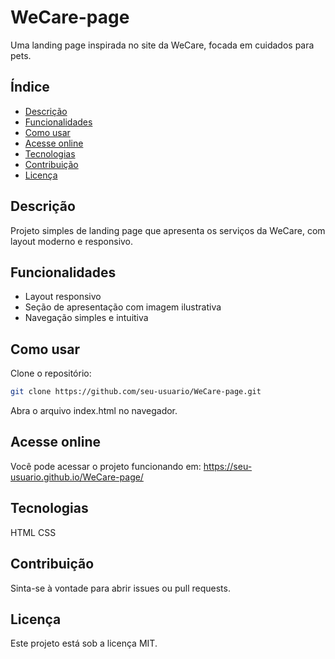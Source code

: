 # WeCare-page

Uma landing page inspirada no site da WeCare, focada em cuidados para pets.

## Índice

- [Descrição](#descrição)
- [Funcionalidades](#funcionalidades)
- [Como usar](#como-usar)
- [Acesse online](#acesse-online)
- [Tecnologias](#tecnologias)
- [Contribuição](#contribuição)
- [Licença](#licença)

## Descrição

Projeto simples de landing page que apresenta os serviços da WeCare, com layout moderno e responsivo.

## Funcionalidades

- Layout responsivo
- Seção de apresentação com imagem ilustrativa
- Navegação simples e intuitiva

## Como usar

Clone o repositório:
```bash
git clone https://github.com/seu-usuario/WeCare-page.git
```
Abra o arquivo index.html no navegador.

## Acesse online
Você pode acessar o projeto funcionando em:
https://seu-usuario.github.io/WeCare-page/

## Tecnologias
HTML
CSS
## Contribuição
Sinta-se à vontade para abrir issues ou pull requests.

## Licença
Este projeto está sob a licença MIT.